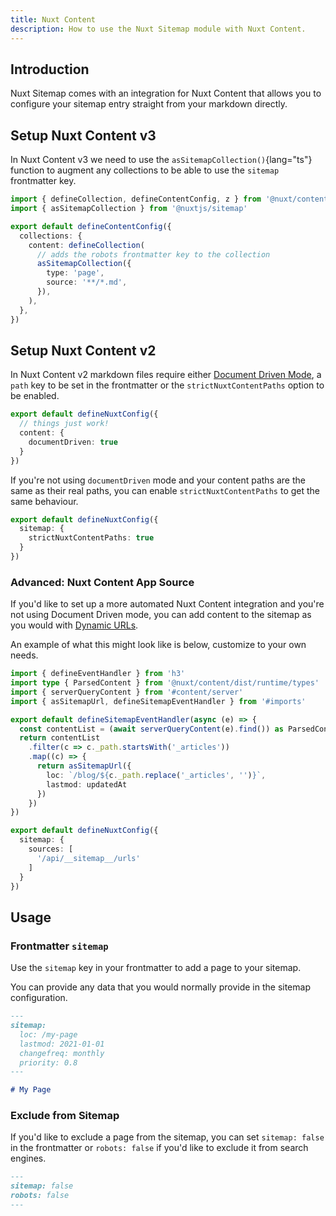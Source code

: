 ```yaml
---
title: Nuxt Content
description: How to use the Nuxt Sitemap module with Nuxt Content.
---
```


## Introduction

Nuxt Sitemap comes with an integration for Nuxt Content that allows you to configure your sitemap entry straight from your markdown directly.

## Setup Nuxt Content v3

In Nuxt Content v3 we need to use the `asSitemapCollection()`{lang="ts"} function to augment any collections
to be able to use the `sitemap` frontmatter key.

```ts [content.config.ts]
import { defineCollection, defineContentConfig, z } from '@nuxt/content'
import { asSitemapCollection } from '@nuxtjs/sitemap'

export default defineContentConfig({
  collections: {
    content: defineCollection(
      // adds the robots frontmatter key to the collection
      asSitemapCollection({
        type: 'page',
        source: '**/*.md',
      }),
    ),
  },
})
```


## Setup Nuxt Content v2

In Nuxt Content v2 markdown files require either [Document Driven Mode](https://content.nuxt.com/document-driven/introduction), a `path` key to be set
in the frontmatter or the `strictNuxtContentPaths` option to be enabled.

```ts [nuxt.config.ts]
export default defineNuxtConfig({
  // things just work!
  content: {
    documentDriven: true
  }
})
```

If you're not using `documentDriven` mode and your content paths are the same as their real paths,
you can enable `strictNuxtContentPaths` to get the same behaviour.

```ts [nuxt.config.ts]
export default defineNuxtConfig({
  sitemap: {
    strictNuxtContentPaths: true
  }
})
```

### Advanced: Nuxt Content App Source

If you'd like to set up a more automated Nuxt Content integration and you're not using Document Driven mode, you can add content to the sitemap as you would with [Dynamic URLs](/docs/sitemap/guides/dynamic-urls).

An example of what this might look like is below, customize to your own needs.

```ts [server/api/__sitemap__/urls.ts]
import { defineEventHandler } from 'h3'
import type { ParsedContent } from '@nuxt/content/dist/runtime/types'
import { serverQueryContent } from '#content/server'
import { asSitemapUrl, defineSitemapEventHandler } from '#imports'

export default defineSitemapEventHandler(async (e) => {
  const contentList = (await serverQueryContent(e).find()) as ParsedContent[]
  return contentList
    .filter(c => c._path.startsWith('_articles'))
    .map((c) => {
      return asSitemapUrl({
        loc: `/blog/${c._path.replace('_articles', '')}`,
        lastmod: updatedAt
      })
    })
})
```

```ts
export default defineNuxtConfig({
  sitemap: {
    sources: [
      '/api/__sitemap__/urls'
    ]
  }
})
```

## Usage 

### Frontmatter `sitemap`

Use the `sitemap` key in your frontmatter to add a page to your sitemap.

You can provide any data that you would normally provide in the sitemap configuration.

```md
---
sitemap:
  loc: /my-page
  lastmod: 2021-01-01
  changefreq: monthly
  priority: 0.8
---

# My Page
```

### Exclude from Sitemap

If you'd like to exclude a page from the sitemap, you can set `sitemap: false` in the frontmatter or `robots: false`
if you'd like to exclude it from search engines.

```md
---
sitemap: false
robots: false
---
```
